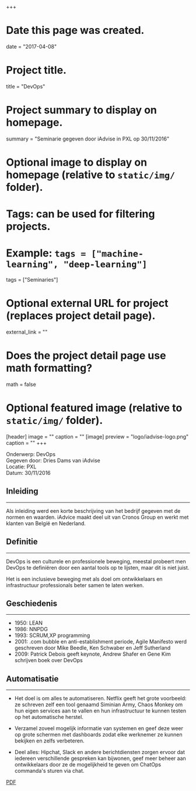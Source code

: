 +++
# Date this page was created.
date = "2017-04-08"

# Project title.
title = "DevOps"

# Project summary to display on homepage.
summary = "Seminarie gegeven door iAdvise in PXL op 30/11/2016"


# Optional image to display on homepage (relative to `static/img/` folder).


# Tags: can be used for filtering projects.
# Example: `tags = ["machine-learning", "deep-learning"]`
tags = ["Seminaries"]


# Optional external URL for project (replaces project detail page).
external_link = ""

# Does the project detail page use math formatting?
math = false

# Optional featured image (relative to `static/img/` folder).
[header]
image = ""
caption = ""
[image]
preview = "logo/iadvise-logo.png"
caption = ""
+++

Onderwerp: DevOps  
Gegeven door: Dries Dams van iAdvise  
Locatie: PXL  
Datum: 30/11/2016  

## **Inleiding**
---
Als inleiding werd een korte beschrijving van het bedrijf gegeven met de normen en waarden. iAdvice maakt deel uit van Cronos Group en werkt met klanten van België en Nederland.

## **Definitie**
---
DevOps is een culturele en professionele beweging, meestal probeert men DevOps te definiëren door een aantal tools op te lijsten, maar dit is niet juist.

Het is een inclusieve beweging met als doel om ontwikkelaars en infrastructuur professionals beter samen te laten werken.

## **Geschiedenis**
---
- 1950: LEAN
- 1986: NNPDG
- 1993: SCRUM,XP programming
- 2001: .com bubble en anti-establishment periode, Agile Manifesto werd geschreven door Mike Beedle, Ken Schwaber en Jeff Sutherland
- 2009: Patrick Debois geeft keynote, Andrew Shafer en Gene Kim schrijven boek over DevOps

## **Automatisatie**
---
- Het doel is om alles te automatiseren.
Netflix geeft het grote voorbeeld: ze schreven zelf een tool genaamd Siminian Army, Chaos Monkey om hun eigen services aan te vallen en hun infrastructuur te kunnen testen op het automatische herstel.

- Verzamel zoveel mogelijk informatie van systemen en geef deze weer op grote schermen met dashboards zodat elke werknemer ze kunnen bekijken en zelfs verbeteren.
- Deel alles: Hipchat, Slack en andere berichtdiensten zorgen ervoor dat iedereen verschillende gespreken kan bijwonen, geef meer beheer aan ontwikkelaars door ze de mogelijkheid te geven om ChatOps commanda's sturen via chat.

[PDF](/pdf/DevOps-PXL.pdf)
